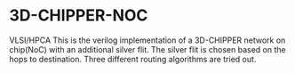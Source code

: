 # 3D-CHIPPER-NOC
VLSI/HPCA
This is the verilog implementation of a 3D-CHIPPER network on chip(NoC) with an additional silver flit.
The silver flit is chosen based on the hops to destination.
Three different routing algorithms are tried out.
